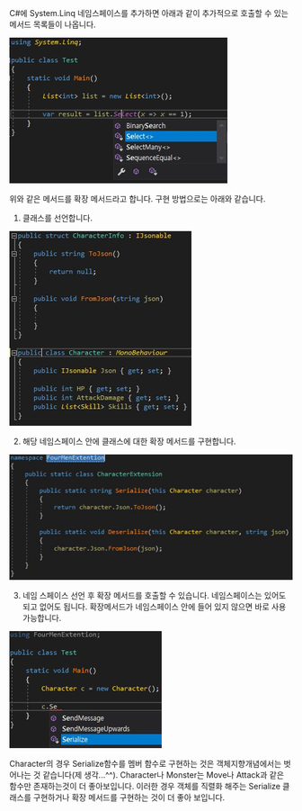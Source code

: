 
C#에 System.Linq 네임스페이스를 추가하면 아래과 같이 추가적으로 호출할 수 있는 메서드 목록들이 나옵니다.

![](images/02_extension_method/0.jpg)

위와 같은 메서드를 확장 메서드라고 합니다. 구현 방법으로는 아래와 같습니다.

1. 클래스를 선언합니다.

![](images/02_extension_method/1.jpg)

2. 해당 네임스페이스 안에 클래스에 대한 확장 메서드를 구현합니다.

![](images/02_extension_method/2.jpg)

3. 네임 스페이스 선언 후 확장 메서드를 호출할 수 있습니다. 네임스페이스는 있어도 되고 없어도 됩니다. 확장메서드가 네임스페이스 안에 들어 있지 않으면 바로 사용 가능합니다.

![](images/02_extension_method/3.jpg)

Character의 경우 Serialize함수를 멤버 함수로 구현하는 것은 객체지향개념에서는 벗어나는 것 같습니다(제 생각...^^). Character나 Monster는 Move나 Attack과 같은 함수만 존재하는것이 더 좋아보입니다. 이러한 경우 객체를 직렬화 해주는 Serialize 클래스를 구현하거나 확장 메서드를 구현하는 것이 더 좋아 보입니다.

